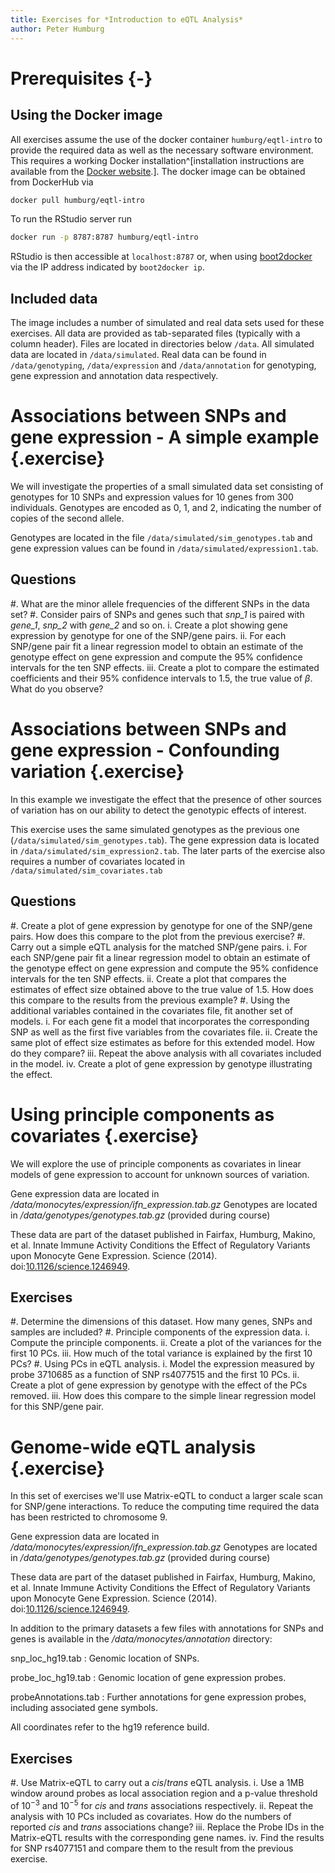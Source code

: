 ```yaml
---
title: Exercises for *Introduction to eQTL Analysis*
author: Peter Humburg
---
```





# Prerequisites {-}
## Using the Docker image
All exercises assume the use of the docker container `humburg/eqtl-intro`
to provide the required data as well as the necessary software environment.
This requires a working Docker installation^[installation instructions are available
from the [Docker website](https://docs.docker.com/installation/).].
The docker image can be obtained from DockerHub via

```sh
docker pull humburg/eqtl-intro
```
To run the RStudio server run

```sh
docker run -p 8787:8787 humburg/eqtl-intro
```
RStudio is then accessible at `localhost:8787` or, when using
[boot2docker](http://boot2docker.io/) via the IP address indicated 
by `boot2docker ip`.

## Included data
The image includes a number of simulated and real data sets used for these 
exercises. All data are provided as tab-separated files (typically with a column header).
Files are located in directories below `/data`. All simulated data are located in
`/data/simulated`. Real data can be found in `/data/genotyping`, `/data/expression`
and `/data/annotation` for genotyping, gene expression and annotation data 
respectively.


# Associations between SNPs and gene expression - A simple example {.exercise}
We will investigate the properties of a small simulated data set 
consisting of genotypes for 10 SNPs and expression values for 10 genes
from 300 individuals. Genotypes are encoded as 0, 1, and 2, indicating 
the number of copies of the second allele.

Genotypes are located in the file `/data/simulated/sim_genotypes.tab` and
gene expression values can be found in `/data/simulated/expression1.tab`.

## Questions

#. What are the minor allele frequencies of the different SNPs in the data set?
#. Consider pairs of SNPs and genes such that *snp_1* is paired with *gene_1*,
*snp_2* with *gene_2* and so on.
	i. Create a plot showing gene expression by genotype for one of the SNP/gene pairs.
    ii. For each SNP/gene pair fit a linear regression model to obtain an 
      estimate of the genotype effect on gene expression and compute the
      95% confidence intervals for the ten SNP effects.
    iii. Create a plot to compare the estimated coefficients and their 95% confidence
      intervals to 1.5, the true value of $\beta$. What do you observe?




# Associations between SNPs and gene expression - Confounding variation {.exercise}
In this example we investigate the effect that the presence of
other sources of variation has on our ability to detect the
genotypic effects of interest.

This exercise uses the same simulated genotypes as the previous one
(`/data/simulated/sim_genotypes.tab`). The gene expression data is
located in `/data/simulated/sim_expression2.tab`. The later parts of 
the exercise also requires a number of covariates located in
`/data/simulated/sim_covariates.tab`

## Questions

#. Create a plot of gene expression by genotype for one of the SNP/gene pairs.
   How does this compare to the plot from the previous exercise?
#. Carry out a simple  eQTL analysis for the matched SNP/gene pairs.
    i. For each SNP/gene pair fit a linear regression model to obtain an 
       estimate of the genotype effect on gene expression and compute the
       95% confidence intervals for the ten SNP effects.
    ii. Create a plot that compares the estimates of effect size obtained
       above to the true value of 1.5. How does this compare to the results
       from the previous example?
#. Using the additional variables contained in the covariates file,
   fit another set of models.
    i. For each gene fit a model that incorporates the corresponding
       SNP as well as the first five variables from the covariates file.
    ii. Create the same plot of effect size estimates as before for this 
       extended model. How do they compare?
    iii. Repeat the above analysis with all covariates included in the model.
    iv. Create a plot of gene expression by genotype illustrating the effect.




# Using principle components as covariates {.exercise}
We will explore the use of principle components as 
covariates in linear models of gene expression to account
for unknown sources of variation.

Gene expression data are located in */data/monocytes/expression/ifn_expression.tab.gz*
Genotypes are located in */data/genotypes/genotypes.tab.gz* (provided during course)

These data are part of the dataset published in
Fairfax, Humburg, Makino, et al.
Innate Immune Activity Conditions the Effect of Regulatory Variants upon 
Monocyte Gene Expression. Science (2014).
doi:[10.1126/science.1246949](http://doi.org/10.1126/science.1246949). 

## Exercises

#. Determine the dimensions of this dataset. How many genes, SNPs and samples are included?
#. Principle components of the expression data.
    i. Compute the principle components.
    ii. Create a plot of the variances for the first 10 PCs.
    iii. How much of the total variance is explained by the first 10 PCs?
#. Using PCs in eQTL analysis.
    i. Model the expression measured by probe 3710685 as a function of SNP 
       rs4077515 and the first 10 PCs.
    ii. Create a plot of gene expression by genotype with the effect of the PCs
       removed.
    iii. How does this compare to the simple linear regression model for
       this SNP/gene pair.  




# Genome-wide eQTL analysis {.exercise}

In this set of exercises we'll use Matrix-eQTL to conduct a larger scale 
scan for SNP/gene interactions. To reduce the computing time required
the data has been restricted to chromosome 9.

Gene expression data are located in */data/monocytes/expression/ifn_expression.tab.gz*
Genotypes are located in */data/genotypes/genotypes.tab.gz* (provided during course)

These data are part of the dataset published in
Fairfax, Humburg, Makino, et al.
Innate Immune Activity Conditions the Effect of Regulatory Variants upon 
Monocyte Gene Expression. Science (2014).
doi:[10.1126/science.1246949](http://doi.org/10.1126/science.1246949). 

In addition to the primary datasets a few files with annotations for SNPs and
genes is available in the */data/monocytes/annotation* directory:

snp_loc_hg19.tab
  : Genomic location of SNPs.

probe_loc_hg19.tab
  : Genomic location of gene expression probes.
  
probeAnnotations.tab
  : Further annotations for gene expression probes, including associated gene symbols.
  
All coordinates refer to the hg19 reference build.

## Exercises

#. Use Matrix-eQTL to carry out a *cis*/*trans* eQTL analysis. 
   i. Use a 1MB window around probes as local association region and a 
      p-value threshold of $10^{-3}$ and $10^{-5}$ for $cis$ and $trans$ associations 
      respectively.
   ii. Repeat the analysis with 10 PCs included as covariates. How do the numbers of
      reported *cis* and *trans* associations change?
   iii. Replace the Probe IDs in the Matrix-eQTL results with the corresponding
      gene names.
   iv. Find the results for SNP rs4077151 and compare them to the result from the previous 
      exercise.

   


